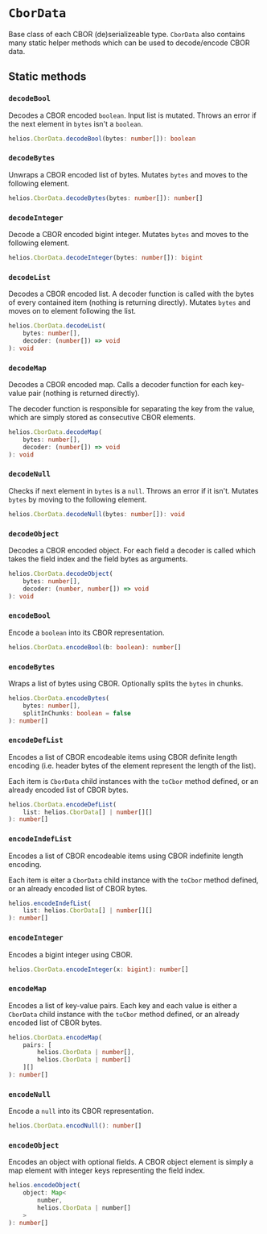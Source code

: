 # `CborData`

Base class of each CBOR (de)serializeable type. `CborData` also contains many static helper methods which can be used to decode/encode CBOR data.

## Static methods

### `decodeBool`

Decodes a CBOR encoded `boolean`. Input list is mutated. Throws an error if the next element in `bytes` isn't a `boolean`.

```ts
helios.CborData.decodeBool(bytes: number[]): boolean
```

### `decodeBytes`

Unwraps a CBOR encoded list of bytes. Mutates `bytes` and moves to the following element.

```ts
helios.CborData.decodeBytes(bytes: number[]): number[]
```


### `decodeInteger`

Decode a CBOR encoded bigint integer. Mutates `bytes` and moves to the following element.

```ts
helios.CborData.decodeInteger(bytes: number[]): bigint
```

### `decodeList`

Decodes a CBOR encoded list. A decoder function is called with the bytes of every contained item (nothing is returning directly). Mutates `bytes` and moves on to element following the list.

```ts
helios.CborData.decodeList(
    bytes: number[], 
    decoder: (number[]) => void
): void
```

### `decodeMap`

Decodes a CBOR encoded map. Calls a decoder function for each key-value pair (nothing is returned directly).

The decoder function is responsible for separating the key from the value, which are simply stored as consecutive CBOR elements.

```ts
helios.CborData.decodeMap(
    bytes: number[],
    decoder: (number[]) => void
): void
```

### `decodeNull`

Checks if next element in `bytes` is a `null`. Throws an error if it isn't. Mutates `bytes` by moving to the following element.

```ts
helios.CborData.decodeNull(bytes: number[]): void
```

### `decodeObject`

Decodes a CBOR encoded object. For each field a decoder is called which takes the field index and the field bytes as arguments.

```ts
helios.CborData.decodeObject(
    bytes: number[],
    decoder: (number, number[]) => void
): void
```

### `encodeBool`

Encode a `boolean` into its CBOR representation.

```ts
helios.CborData.encodeBool(b: boolean): number[]
```

### `encodeBytes`

Wraps a list of bytes using CBOR. Optionally splits the `bytes` in chunks.

```ts
helios.CborData.encodeBytes(
    bytes: number[],
    splitInChunks: boolean = false
): number[]
```

### `encodeDefList`

Encodes a list of CBOR encodeable items using CBOR definite length encoding (i.e. header bytes of the element represent the length of the list).

Each item is `CborData` child instances with the `toCbor` method defined, or an already encoded list of CBOR bytes.

```ts
helios.CborData.encodeDefList(
    list: helios.CborData[] | number[][]
): number[]
```

### `encodeIndefList`

Encodes a list of CBOR encodeable items using CBOR indefinite length encoding.

Each item is eiter a `CborData` child instance with the `toCbor` method defined, or an already encoded list of CBOR bytes.

```ts
helios.encodeIndefList(
    list: helios.CborData[] | number[][]
): number[]
```

### `encodeInteger`

Encodes a bigint integer using CBOR.

```ts
helios.CborData.encodeInteger(x: bigint): number[]
```

### `encodeMap`

Encodes a list of key-value pairs. Each key and each value is either a `CborData` child instance with the `toCbor` method defined, or an already encoded list of CBOR bytes.

```ts
helios.CborData.encodeMap(
    pairs: [
        helios.CborData | number[],
        helios.CborData | number[]
    ][]
): number[]
```

### `encodeNull`

Encode a `null` into its CBOR representation.

```ts
helios.CborData.encodNull(): number[]
```

### `encodeObject`

Encodes an object with optional fields. A CBOR object element is simply a map element with integer keys representing the field index.

```ts
helios.encodeObject(
    object: Map<
        number,
        helios.CborData | number[]
    >
): number[]
```